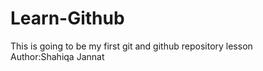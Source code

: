 # Learn-Github
This is going to be my first git and github repository lesson
<br>
Author:Shahiqa Jannat
